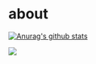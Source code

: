 # about

<a href="https://github.com/move132/github-readme-stats"><img align="center" src="https://github-readme-stats.vercel.app/api?username=move132&show_icons=true&include_all_commits=true&theme=radical&hide_border=true" alt="Anurag's github stats" /></a>

<a href="https://github.com/move132/github-readme-stats"><img align="center" src="https://github-readme-stats.vercel.app/api/top-langs/?username=move132&layout=compact&theme=radical&hide_border=true" /></a>


